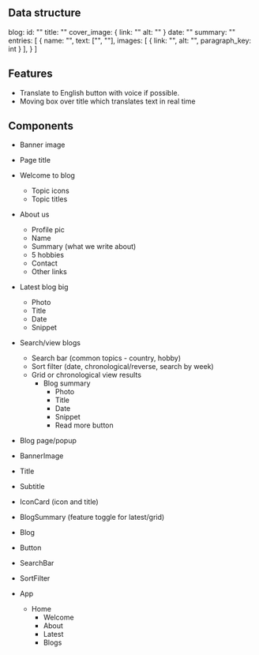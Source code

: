 ## Data structure

blog:
    id: ""
    title: ""
    cover_image: {
        link: ""
        alt: ""
    }
    date: ""
    summary: ""
    entries:
        [
            {
                name: "",
                text: ["", ""],
                images: [
                    {
                        link: "",
                        alt: "",
                        paragraph_key: int
                    }
                ],
            }
        ]
    
## Features

- Translate to English button with voice if possible.
- Moving box over title which translates text in real time

## Components

- Banner image
- Page title
- Welcome to blog
    - Topic icons
    - Topic titles
- About us
    - Profile pic
    - Name
    - Summary (what we write about)
    - 5 hobbies
    - Contact
    - Other links
- Latest blog big
    - Photo
    - Title
    - Date
    - Snippet
- Search/view blogs
    - Search bar (common topics - country, hobby)
    - Sort filter (date, chronological/reverse, search by week)
    - Grid or chronological view results
        - Blog summary
            - Photo
            - Title
            - Date
            - Snippet
            - Read more button
- Blog page/popup

- BannerImage
- Title
- Subtitle
- IconCard (icon and title)
- BlogSummary (feature toggle for latest/grid)
- Blog
- Button
- SearchBar
- SortFilter

- App
    - Home
        - Welcome
        - About
        - Latest
        - Blogs